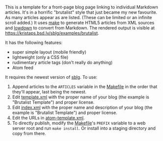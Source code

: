 This is a template for a front-page blog page linking to individual
Markdown articles.  It's in a horrific "brutalist" style that just
became my new favourite.  As many articles appear as are listed.  (These
can be limited or an infinite scroll added.) It uses
[make](https://man.openbsd.org/make.1) to generate HTML5 articles from
XML sources and [lowdown](https://kristaps.bsd.lv/lowdown) to convert
from Markdown.  The rendered output is visible at
https://kristaps.bsd.lv/sblg/examples/brutalist.

It has the following features:

- super simple layout (mobile friendly)
- lightweight (only a CSS file)
- rudimentary article tags (don't really do anything)
- Atom feed

It requires the newest version of [sblg](https://kristaps.bsd.lv/sblg).
To use:

1. Append articles to the `ARTICLES` variable in the
	[Makefile](Makefile) in the order that they'll appear, last
	being the newest.
2. Edit [template.xml](template.xml) with the proper name of your blog
	(the example is "Brutalist Template") and proper license.
3. Edit [index.xml](index.xml) with the proper name and description of
	your blog (the example is "Brutalist Template") and proper
	license.
4. Edit the URLs in [atom-template.xml](atom-template.xml).
5. To directly publish, modify the [Makefile](Makefile)'s `PREFIX`
	variable to a web server root and run `make install`.  Or
	install into a staging directory and copy from there.
